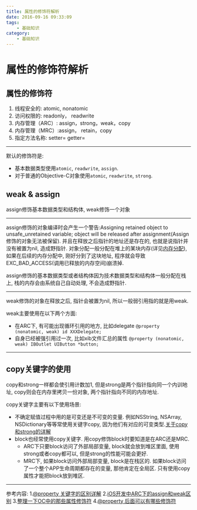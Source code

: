```yaml
---
title: 属性的修饰符解析
date: 2016-09-16 09:33:09
tags:
    - 基础知识
category:
    - 基础知识
---
```


# 属性的修饰符解析

## 属性的修饰符

1. 线程安全的: atomic, nonatomic 
2. 访问权限的: readonly， readwrite 
3. 内存管理（ARC）: assign，strong，weak，copy 
4. 内存管理（MRC）:assign， retain，copy 
5. 指定方法名称: setter= getter=

---
默认的修饰符是:

* 基本数据类型使用`atomic`, `readwrite`, `assign`.
* 对于普通的Objective-C对象使用`atomic`, `readwrite`, `strong`.



## weak & assign

assign修饰基本数据类型和结构体, weak修饰一个对象

---

assign修饰的对象编译时会产生一个警告:Assigning retained object to unsafe_unretained variable; object will be released after assignment(Assign修饰的对象无法被保留). 并且在释放之后指针的地址还是存在的, 也就是说指针并没有被置为nil, 造成野指针. 对象分配一般分配在堆上的某块内存(详见[内存分配](http://hchong.net/2016/09/18/%E5%86%85%E5%AD%98%E5%88%86%E9%85%8D/)), 如果在后续的内存分配中, 刚好分到了这块地址, 程序就会导致EXC_BAD_ACCESS(调用已释放的内存空间)崩溃掉.

assign修饰的基本数据类型或者结构体因为技术数据类型和结构体一般分配在栈上, 栈的内存会由系统自己自动处理, 不会造成野指针.

---

weak修饰的对象在释放之后, 指针会被置为nil, 所以一般弱引用指的就是用weak.

weak主要使用在以下两个方面:
* 在ARC下, 有可能出现循环引用的地方, 比如delegate
`@property (nonatomic, weak) id XXXDelegate;`
* 自身已经被强引用过一次, 比如xib文件汇总的属性
`@property (nonatomic, weak) IBOutlet UIButton *button;`

---
## copy关键字的使用
copy和strong一样都会使引用计数加1, 但是strong是两个指针指向同一个内训地址, copy则会在内存里拷贝一份对象, 两个指针指向不同的内存地址.

copy关键字主要有以下使用场景:
* 不确定赋值过程中用的是可变还是不可变的变量. 例如NSString, NSArray, NSDictionary等等常使用关键字copy, 因为他们有对应的可变类型.[关于copy和strong的详解](http://hchong.net/2016/09/21/%E5%B1%9E%E6%80%A7%E4%BF%AE%E9%A5%B0%E7%AC%A6%E4%B9%8Bcopy%E5%92%8Cstrong/)
* block也经常使用copy关键字. 用copy修饰block时要知道是在ARC还是MRC.
	* ARC下只要block访问了外部局部变量, block就会放到堆区里面, 使用strong或者copy都可以, 但是strong的性能可能会更好.
	* MRC下, 如果block访问外部局部变量, block是在栈区的. 如果block访问了一个整个APP生命周期都存在的变量, 那他肯定在全局区. 只有使用copy属性才能把block放到堆区.










---
参考内容:
1.[@property 关键字的区别详解](http://www.jianshu.com/p/3e0f12e5faaa)
2.[iOS开发中ARC下的assign和weak区别](http://bihongbo.com/2014/05/20/IOSassignandweak/)
3.[整理一下OC中的那些属性修饰符](http://www.jianshu.com/p/3aa1c650a967)
4.[@property 后面可以有哪些修饰符](http://blog.csdn.net/qq_32744055/article/details/53443805)

